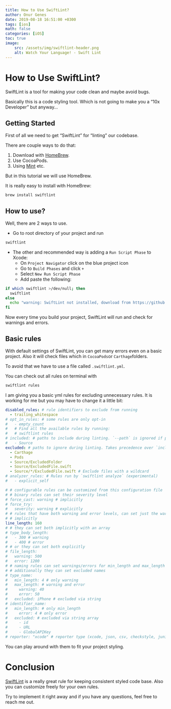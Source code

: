```yaml
---
title: How to Use SwiftLint?
author: Onur Genes
date: 2019-08-18 16:51:00 +0300
tags: [ios]
math: false
categories: [iOS]
toc: true
image:
    src: /assets/img/swiftlint-header.png
    alt: Watch Your Language! - Swift Lint
---
```



# How to Use SwiftLint?
SwiftLint is a tool for making your code clean and maybe avoid bugs.

Basically this is a code styling tool. Which is not going to make you a “10x Developer” but anyway…

## Getting Started
First of all we need to get “SwiftLint” for “linting” our codebase.

There are couple ways to do that:
1. Download with [HomeBrew](https://brew.sh/).
2. Use CocoaPods.
3. Using [Mint](https://github.com/yonaskolb/mint)  etc.

But in this tutorial we will use HomeBrew.

It is really easy to install with HomeBrew:
```bash
brew install swiftlint
```

## How to use?
Well, there are 2 ways to use.

- Go to root directory of your project and run 
```bash
swiftlint
```
- The other and recommended way is adding a `Run Script Phase` to Xcode:
	- On `Project Navigator` click on the blue project icon
	- Go to `Build Phases` and click `+`
	- Select `New Run Script Phase`
	- Add paste the following:
```bash
if which swiftlint >/dev/null; then
  swiftlint
else
  echo "warning: SwiftLint not installed, download from https://github.com/realm/SwiftLint"
fi
```

Now every time you build your project, SwiftLint will run and check for warnings and errors.

## Basic rules
With default settings of SwiftLint, you can get many errors even on a basic project. Also it will check files which in `CocoaPods`or `Carthage`folders.

To avoid that we have to use a file called `.swiftlint.yml`.

You can check out all rules on terminal with
```bash
swiftlint rules
```

I am giving you a basic yml rules for excluding unnecessary rules. It is working for me but you may have to change it a little bit:

```yaml
disabled_rules: # rule identifiers to exclude from running
  - trailing_whitespace
# opt_in_rules: # some rules are only opt-in
#   - empty_count
#   # Find all the available rules by running:
#   # swiftlint rules
# included: # paths to include during linting. `--path` is ignored if present.
#   - Source
excluded: # paths to ignore during linting. Takes precedence over `included`.
  - Carthage
  - Pods
  - Source/ExcludedFolder
  - Source/ExcludedFile.swift
  - Source/*/ExcludedFile.swift # Exclude files with a wildcard
# analyzer_rules: # Rules run by `swiftlint analyze` (experimental)
#   - explicit_self

# # configurable rules can be customized from this configuration file
# # binary rules can set their severity level
# force_cast: warning # implicitly
# force_try:
#   severity: warning # explicitly
# # rules that have both warning and error levels, can set just the warning level
# # implicitly
line_length: 160
# # they can set both implicitly with an array
# type_body_length:
#   - 300 # warning
#   - 400 # error
# # or they can set both explicitly
# file_length:
#   warning: 500
#   error: 1200
# # naming rules can set warnings/errors for min_length and max_length
# # additionally they can set excluded names
# type_name:
#   min_length: 4 # only warning
#   max_length: # warning and error
#     warning: 40
#     error: 50
#   excluded: iPhone # excluded via string
# identifier_name:
#   min_length: # only min_length
#     error: 4 # only error
#   excluded: # excluded via string array
#     - id
#     - URL
#     - GlobalAPIKey
# reporter: "xcode" # reporter type (xcode, json, csv, checkstyle, junit, html, emoji, sonarqube, markdown)
```

You can play around with them to fit your project styling.

# Conclusion
[SwiftLint](https://github.com/realm/SwiftLint) is a really great rule for keeping consistent styled code base. Also you can customize freely for your own rules.

Try to implement it right away and if you have any questions, feel free to reach me out.
